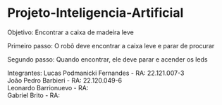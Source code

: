 # Projeto-Inteligencia-Artificial

Objetivo: Encontrar a caixa de madeira leve<br>

Primeiro passo: O robô deve encontrar a caixa leve e parar de procurar <br>

Segundo passo: Quando encontrar, ele deve parar e acender os leds




Integrantes: 
Lucas Podmanicki Fernandes - RA: 22.121.007-3 <br>
João Pedro Barbieri - RA: 22.120.049-6<br>
Leonardo Barrionuevo - RA: <br>
Gabriel Brito - RA: <br>
